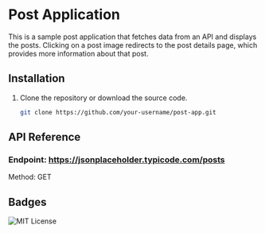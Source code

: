 # Post Application

This is a sample post application that fetches data from an API and displays the posts. Clicking on a post image redirects to the post details page, which provides more information about that post.

## Installation

1. Clone the repository or download the source code.

   ```bash
   git clone https://github.com/your-username/post-app.git

## API Reference

### Endpoint: https://jsonplaceholder.typicode.com/posts
Method: GET



## Badges


![MIT License](https://img.shields.io/badge/License-MIT-green.svg)

